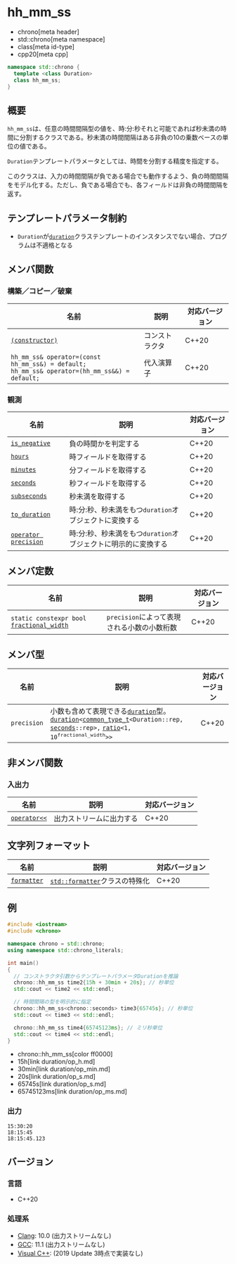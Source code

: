 # hh_mm_ss
* chrono[meta header]
* std::chrono[meta namespace]
* class[meta id-type]
* cpp20[meta cpp]

```cpp
namespace std::chrono {
  template <class Duration>
  class hh_mm_ss;
}
```

## 概要
`hh_mm_ss`は、任意の時間間隔型の値を、時:分:秒それと可能であれば秒未満の時間に分割するクラスである。秒未満の時間間隔はある非負の10の乗数ベースの単位の値である。

`Duration`テンプレートパラメータとしては、時間を分割する精度を指定する。

このクラスは、入力の時間間隔が負である場合でも動作するよう、負の時間間隔をモデル化する。ただし、負である場合でも、各フィールドは非負の時間間隔を返す。


## テンプレートパラメータ制約
- `Duration`が[`duration`](duration.md)クラステンプレートのインスタンスでない場合、プログラムは不適格となる


## メンバ関数
### 構築／コピー／破棄

| 名前 | 説明 | 対応バージョン |
|------|------|----------------|
| [`(constructor)`](hh_mm_ss/op_constructor.md) | コンストラクタ | C++20 |
| `hh_mm_ss& operator=(const hh_mm_ss&) = default;`<br/> `hh_mm_ss& operator=(hh_mm_ss&&) = default;` | 代入演算子 | C++20 |


### 観測

| 名前 | 説明 | 対応バージョン |
|------|------|----------------|
| [`is_negative`](hh_mm_ss/is_negative.md) | 負の時間かを判定する | C++20 |
| [`hours`](hh_mm_ss/hours.md)             | 時フィールドを取得する | C++20 |
| [`minutes`](hh_mm_ss/minutes.md)         | 分フィールドを取得する | C++20 |
| [`seconds`](hh_mm_ss/seconds.md)         | 秒フィールドを取得する | C++20 |
| [`subseconds`](hh_mm_ss/subseconds.md)   | 秒未満を取得する | C++20 |
| [`to_duration`](hh_mm_ss/to_duration.md) | 時:分:秒、秒未満をもつ`duration`オブジェクトに変換する | C++20 |
| [`operator precision`](hh_mm_ss/op_precision.md) | 時:分:秒、秒未満をもつ`duration`オブジェクトに明示的に変換する | C++20 |


## メンバ定数

| 名前 | 説明 | 対応バージョン |
|-------------|--------------------------------------------------------|-------|
| `static constexpr bool` [`fractional_width`](hh_mm_ss/fractional_width.md) | `precision`によって表現される小数の小数桁数 | C++20 |


## メンバ型

| 名前 | 説明 | 対応バージョン |
|--------------|--------------------------------|-------|
| `precision` | 小数も含めて表現できる[`duration`](duration.md)型。[`duration`](duration.md)`<`[`common_type_t`](common_type.md)`<Duration::rep,` [`seconds`](duration_aliases.md)`::rep>,` [`ratio`](/reference/ratio/ratio.md)`<1, 10`<sup>`fractional_width`</sup>`>>` | C++20 |


## 非メンバ関数
### 入出力

| 名前 | 説明 | 対応バージョン |
|------|------|----------------|
| [`operator<<`](hh_mm_ss/op_ostream.md) | 出力ストリームに出力する | C++20 |


## 文字列フォーマット

| 名前 | 説明 | 対応バージョン |
|------|------|----------------|
| [`formatter`](hh_mm_ss/formatter.md) | [`std::formatter`](/reference/format/formatter.md)クラスの特殊化 | C++20 |


## 例
```cpp example
#include <iostream>
#include <chrono>

namespace chrono = std::chrono;
using namespace std::chrono_literals;

int main()
{
  // コンストラクタ引数からテンプレートパラメータDurationを推論
  chrono::hh_mm_ss time2{15h + 30min + 20s}; // 秒単位
  std::cout << time2 << std::endl;

  // 時間間隔の型を明示的に指定
  chrono::hh_mm_ss<chrono::seconds> time3{65745s}; // 秒単位
  std::cout << time3 << std::endl;

  chrono::hh_mm_ss time4{65745123ms}; // ミリ秒単位
  std::cout << time4 << std::endl;
}
```
* chrono::hh_mm_ss[color ff0000]
* 15h[link duration/op_h.md]
* 30min[link duration/op_min.md]
* 20s[link duration/op_s.md]
* 65745s[link duration/op_s.md]
* 65745123ms[link duration/op_ms.md]

### 出力
```
15:30:20
18:15:45
18:15:45.123
```

## バージョン
### 言語
- C++20

### 処理系
- [Clang](/implementation.md#clang): 10.0 (出力ストリームなし)
- [GCC](/implementation.md#gcc): 11.1 (出力ストリームなし)
- [Visual C++](/implementation.md#visual_cpp): (2019 Update 3時点で実装なし)

